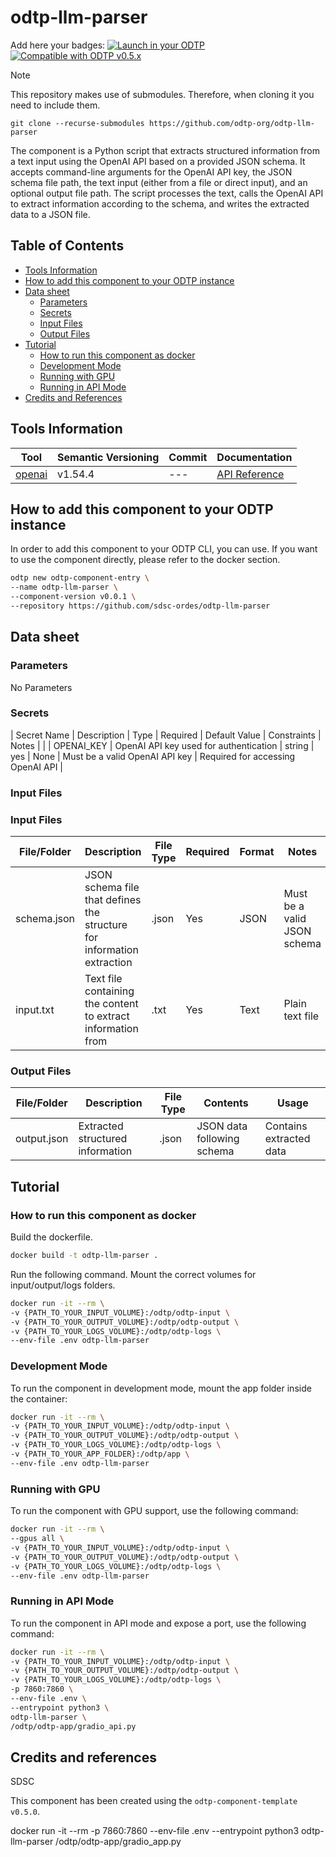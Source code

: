 # odtp-llm-parser

Add here your badges:
[![Launch in your ODTP](https://img.shields.io/badge/Launch%20in%20your-ODTP-blue?logo=launch)](http://localhost:8501/launch-component)
[![Compatible with ODTP v0.5.x](https://img.shields.io/badge/Compatible%20with-ODTP%20v0.5.0-green)]("")

> [!NOTE]  
> This repository makes use of submodules. Therefore, when cloning it you need to include them.
>  
> `git clone --recurse-submodules https://github.com/odtp-org/odtp-llm-parser`

The component is a Python script that extracts structured information from a text input using the OpenAI API based on a provided JSON schema. It accepts command-line arguments for the OpenAI API key, the JSON schema file path, the text input (either from a file or direct input), and an optional output file path. The script processes the text, calls the OpenAI API to extract information according to the schema, and writes the extracted data to a JSON file.

## Table of Contents

- [Tools Information](#tools-information)
- [How to add this component to your ODTP instance](#how-to-add-this-component-to-your-odtp-instance)
- [Data sheet](#data-sheet)
    - [Parameters](#parameters)
    - [Secrets](#secrets)
    - [Input Files](#input-files)
    - [Output Files](#output-files)
- [Tutorial](#tutorial)
    - [How to run this component as docker](#how-to-run-this-component-as-docker)
    - [Development Mode](#development-mode)
    - [Running with GPU](#running-with-gpu)
    - [Running in API Mode](#running-in-api-mode)
- [Credits and References](#credits-and-references)

## Tools Information

| Tool | Semantic Versioning | Commit | Documentation |
| --- | --- | --- | --- |
| [openai](https://pypi.org/project/openai/) | v1.54.4 | --- | [API Reference](https://platform.openai.com/docs/api-reference/introduction?lang=python)  |

## How to add this component to your ODTP instance

In order to add this component to your ODTP CLI, you can use. If you want to use the component directly, please refer to the docker section. 

``` bash
odtp new odtp-component-entry \
--name odtp-llm-parser \
--component-version v0.0.1 \
--repository https://github.com/sdsc-ordes/odtp-llm-parser 
```

## Data sheet

### Parameters

No Parameters

### Secrets

| Secret Name | Description | Type | Required | Default Value | Constraints | Notes |
| | OPENAI_KEY | OpenAI API key used for authentication | string | yes | None | Must be a valid OpenAI API key | Required for accessing OpenAI API |

### Input Files

### Input Files

| File/Folder | Description | File Type | Required | Format | Notes |
| --- | --- | --- | --- | --- | --- |
| schema.json | JSON schema file that defines the structure for information extraction | .json | Yes | JSON | Must be a valid JSON schema |
| input.txt | Text file containing the content to extract information from | .txt | Yes | Text | Plain text file |

### Output Files

| File/Folder | Description | File Type | Contents | Usage |
| --- | --- | --- | --- | --- |
| output.json | Extracted structured information | .json | JSON data following schema | Contains extracted data |

## Tutorial

### How to run this component as docker

Build the dockerfile.

``` bash
docker build -t odtp-llm-parser .
```

Run the following command. Mount the correct volumes for input/output/logs folders.

``` bash
docker run -it --rm \
-v {PATH_TO_YOUR_INPUT_VOLUME}:/odtp/odtp-input \
-v {PATH_TO_YOUR_OUTPUT_VOLUME}:/odtp/odtp-output \
-v {PATH_TO_YOUR_LOGS_VOLUME}:/odtp/odtp-logs \
--env-file .env odtp-llm-parser
```

### Development Mode

To run the component in development mode, mount the app folder inside the container:

``` bash
docker run -it --rm \
-v {PATH_TO_YOUR_INPUT_VOLUME}:/odtp/odtp-input \
-v {PATH_TO_YOUR_OUTPUT_VOLUME}:/odtp/odtp-output \
-v {PATH_TO_YOUR_LOGS_VOLUME}:/odtp/odtp-logs \
-v {PATH_TO_YOUR_APP_FOLDER}:/odtp/app \
--env-file .env odtp-llm-parser
```

### Running with GPU 

To run the component with GPU support, use the following command:

``` bash
docker run -it --rm \
--gpus all \
-v {PATH_TO_YOUR_INPUT_VOLUME}:/odtp/odtp-input \
-v {PATH_TO_YOUR_OUTPUT_VOLUME}:/odtp/odtp-output \
-v {PATH_TO_YOUR_LOGS_VOLUME}:/odtp/odtp-logs \
--env-file .env odtp-llm-parser
```

### Running in API Mode

To run the component in API mode and expose a port, use the following command:

``` bash
docker run -it --rm \
-v {PATH_TO_YOUR_INPUT_VOLUME}:/odtp/odtp-input \
-v {PATH_TO_YOUR_OUTPUT_VOLUME}:/odtp/odtp-output \
-v {PATH_TO_YOUR_LOGS_VOLUME}:/odtp/odtp-logs \
-p 7860:7860 \
--env-file .env \
--entrypoint python3 \
odtp-llm-parser \
/odtp/odtp-app/gradio_api.py
```

## Credits and references

SDSC

This component has been created using the `odtp-component-template` `v0.5.0`. 


docker run -it --rm -p 7860:7860 --env-file .env --entrypoint python3 odtp-llm-parser /odtp/odtp-app/gradio_app.py